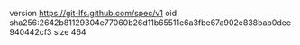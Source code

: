 version https://git-lfs.github.com/spec/v1
oid sha256:2642b81129304e77060b26d11b65511e6a3fbe67a902e838bab0dee940442cf3
size 464
